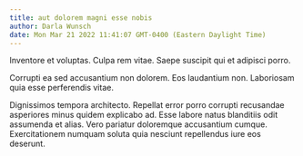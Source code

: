 ```yaml
---
title: aut dolorem magni esse nobis
author: Darla Wunsch
date: Mon Mar 21 2022 11:41:07 GMT-0400 (Eastern Daylight Time)
---
```

Inventore et voluptas. Culpa rem vitae. Saepe suscipit qui et adipisci porro.

 Corrupti ea sed accusantium non dolorem. Eos laudantium non. Laboriosam quia esse perferendis vitae.

 Dignissimos tempora architecto. Repellat error porro corrupti recusandae asperiores minus quidem explicabo ad. Esse labore natus blanditiis odit assumenda et alias. Vero pariatur doloremque accusantium cumque. Exercitationem numquam soluta quia nesciunt repellendus iure eos deserunt.